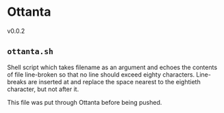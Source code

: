 # Ottanta

v0.0.2

## `ottanta.sh`

Shell script which takes filename as an argument and echoes the contents of file
line-broken so that no line should exceed eighty characters. Line-breaks are
inserted at and replace the space nearest to the eightieth character, but not
after it.

This file was put through Ottanta before being pushed.
